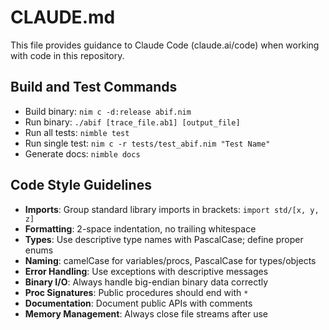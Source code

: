 # CLAUDE.md

This file provides guidance to Claude Code (claude.ai/code) when working with code in this repository.

## Build and Test Commands
- Build binary: `nim c -d:release abif.nim`
- Run binary: `./abif [trace_file.ab1] [output_file]`
- Run all tests: `nimble test`
- Run single test: `nim c -r tests/test_abif.nim "Test Name"`
- Generate docs: `nimble docs`

## Code Style Guidelines
- **Imports**: Group standard library imports in brackets: `import std/[x, y, z]`
- **Formatting**: 2-space indentation, no trailing whitespace
- **Types**: Use descriptive type names with PascalCase; define proper enums
- **Naming**: camelCase for variables/procs, PascalCase for types/objects
- **Error Handling**: Use exceptions with descriptive messages
- **Binary I/O**: Always handle big-endian binary data correctly
- **Proc Signatures**: Public procedures should end with `*`
- **Documentation**: Document public APIs with comments
- **Memory Management**: Always close file streams after use